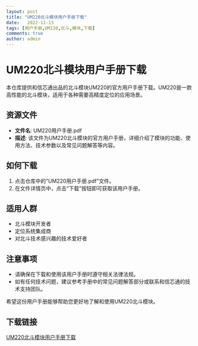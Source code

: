 ```yaml
---
layout: post
title: "UM220北斗模块用户手册下载"
date:   2022-11-13
tags: [用户手册,UM220,北斗,模块,下载]
comments: true
author: admin
---
```

# UM220北斗模块用户手册下载

本仓库提供和信芯通出品的北斗模块UM220的官方用户手册下载。UM220是一款高性能的北斗模块，适用于各种需要高精度定位的应用场景。

## 资源文件

- **文件名**: UM220用户手册.pdf
- **描述**: 该文件为UM220北斗模块的官方用户手册，详细介绍了模块的功能、使用方法、技术参数以及常见问题解答等内容。

## 如何下载

1. 点击仓库中的“UM220用户手册.pdf”文件。
2. 在文件详情页中，点击“下载”按钮即可获取该用户手册。

## 适用人群

- 北斗模块开发者
- 定位系统集成商
- 对北斗技术感兴趣的技术爱好者

## 注意事项

- 请确保在下载和使用该用户手册时遵守相关法律法规。
- 如有任何技术问题，建议参考手册中的常见问题解答部分或联系和信芯通的技术支持团队。

希望这份用户手册能够帮助您更好地了解和使用UM220北斗模块。

## 下载链接

[UM220北斗模块用户手册下载](https://pan.quark.cn/s/252dfa222f0e)